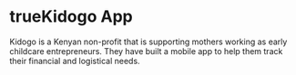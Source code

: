 # trueKidogo App

Kidogo is a Kenyan non-profit that is supporting mothers working as early
childcare entrepreneurs. They have built a mobile app to help them track their
financial and logistical needs.